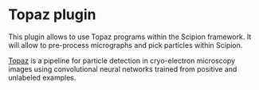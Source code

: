 # Topaz plugin
This plugin allows to use Topaz programs within the Scipion framework.
It will allow to pre-process micrographs and pick particles within Scipion.

[Topaz](https://github.com/tbepler/topaz) is a pipeline for particle detection in cryo-electron microscopy images using convolutional neural networks trained from positive and unlabeled examples.
